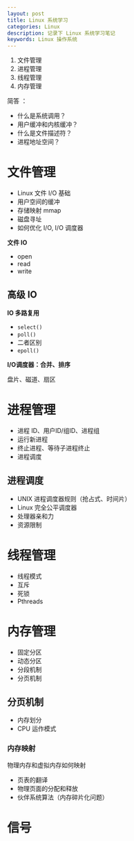 ```yaml
---
layout: post
title: Linux 系统学习
categories: Linux
description: 记录下 Linux 系统学习笔记
keywords: Linux 操作系统
---
```


1. 文件管理
2. 进程管理
3. 线程管理
4. 内存管理

简答 ：

- 什么是系统调用？
- 用户缓冲和内核缓冲？
- 什么是文件描述符？
- 进程地址空间？


# 文件管理

- Linux 文件 I/O 基础
- 用户空间的缓冲
- 存储映射 mmap
- 磁盘寻址
- 如何优化 I/O, I/O 调度器

**文件 IO**

- open
- read
- write



## 高级 IO

**IO 多路复用**

- ``select()``
- ``poll()``
- 二者区别
- ``epoll()``

**I/O调度器：合并、排序**

盘片、磁道、扇区 

# 进程管理

- 进程 ID、用户ID/组ID、进程组
- 运行新进程
- 终止进程、等待子进程终止
- 进程调度

## 进程调度

- UNIX 进程调度器规则（抢占式、时间片）
- Linux 完全公平调度器
- 处理器亲和力
- 资源限制

# 线程管理

- 线程模式
- 互斥
- 死锁
- Pthreads


# 内存管理

- 固定分区
- 动态分区
- 分段机制
- 分页机制

## 分页机制

- 内存划分
- CPU 运作模式

### 内存映射

物理内存和虚拟内存如何映射

- 页表的翻译
- 物理页面的分配和释放
- 伙伴系统算法（内存碎片化问题）

# 信号
